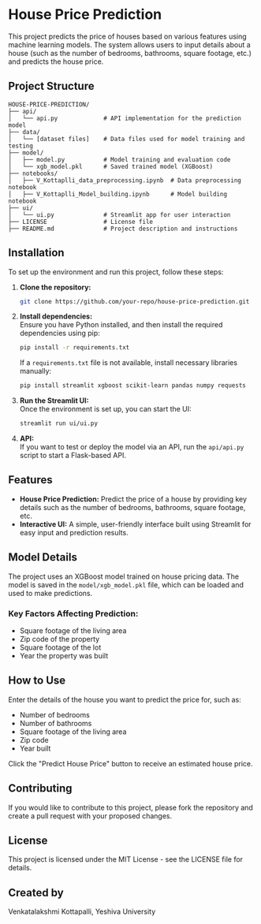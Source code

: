 
# House Price Prediction

This project predicts the price of houses based on various features using machine learning models. The system allows users to input details about a house (such as the number of bedrooms, bathrooms, square footage, etc.) and predicts the house price.

## Project Structure

```
HOUSE-PRICE-PREDICTION/
├── api/
│   └── api.py             # API implementation for the prediction model
├── data/
│   └── [dataset files]    # Data files used for model training and testing
├── model/
│   ├── model.py           # Model training and evaluation code
│   └── xgb_model.pkl      # Saved trained model (XGBoost)
├── notebooks/
│   ├── V_Kottaplli_data_preprocessing.ipynb  # Data preprocessing notebook
│   ├── V_Kottaplli_Model_building.ipynb      # Model building notebook
├── ui/
│   └── ui.py              # Streamlit app for user interaction
├── LICENSE                # License file
├── README.md              # Project description and instructions
```

## Installation

To set up the environment and run this project, follow these steps:

1. **Clone the repository:**
   ```bash
   git clone https://github.com/your-repo/house-price-prediction.git
   ```

2. **Install dependencies:**  
   Ensure you have Python installed, and then install the required dependencies using pip:
   ```bash
   pip install -r requirements.txt
   ```

   If a `requirements.txt` file is not available, install necessary libraries manually:
   ```bash
   pip install streamlit xgboost scikit-learn pandas numpy requests
   ```

3. **Run the Streamlit UI:**  
   Once the environment is set up, you can start the UI:
   ```bash
   streamlit run ui/ui.py
   ```

4. **API:**  
   If you want to test or deploy the model via an API, run the `api/api.py` script to start a Flask-based API.

## Features

- **House Price Prediction:** Predict the price of a house by providing key details such as the number of bedrooms, bathrooms, square footage, etc.
- **Interactive UI:** A simple, user-friendly interface built using Streamlit for easy input and prediction results.

## Model Details

The project uses an XGBoost model trained on house pricing data. The model is saved in the `model/xgb_model.pkl` file, which can be loaded and used to make predictions.

### Key Factors Affecting Prediction:
- Square footage of the living area
- Zip code of the property
- Square footage of the lot
- Year the property was built

## How to Use

Enter the details of the house you want to predict the price for, such as:
- Number of bedrooms
- Number of bathrooms
- Square footage of the living area
- Zip code
- Year built

Click the "Predict House Price" button to receive an estimated house price.

## Contributing

If you would like to contribute to this project, please fork the repository and create a pull request with your proposed changes.

## License

This project is licensed under the MIT License - see the LICENSE file for details.

## Created by

Venkatalakshmi Kottapalli, Yeshiva University
